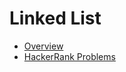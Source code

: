 # Linked List

- [Overview](https://www.youtube.com/watch?v=njTh_OwMljA)
- [HackerRank Problems](https://www.hackerrank.com/domains/data-structures?filters%5Bsubdomains%5D%5B%5D=linked-lists) 